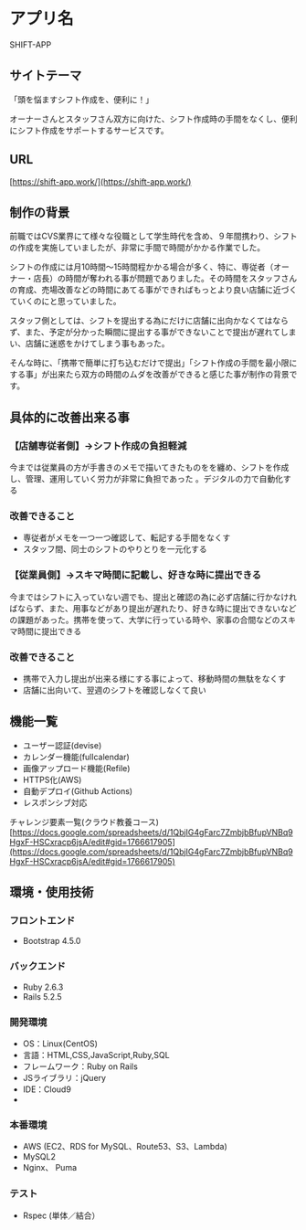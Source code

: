 # アプリ名
SHIFT-APP


## サイトテーマ

「頭を悩ますシフト作成を、便利に！」

オーナーさんとスタッフさん双方に向けた、シフト作成時の手間をなくし、便利にシフト作成をサポートするサービスです。

## URL

[https://shift-app.work/](https://shift-app.work/)


## 制作の背景

前職ではCVS業界にて様々な役職として学生時代を含め、９年間携わり、シフトの作成を実施していましたが、非常に手間で時間がかかる作業でした。

シフトの作成には月10時間〜15時間程かかる場合が多く、特に、専従者（オーナー・店長）の時間が奪われる事が問題でありました。その時間をスタッフさんの育成、売場改善などの時間にあてる事ができればもっとより良い店舗に近づくていくのにと思っていました。

スタッフ側としては、シフトを提出する為にだけに店舗に出向かなくてはならず、また、予定が分かった瞬間に提出する事ができないことで提出が遅れてしまい、店舗に迷惑をかけてしまう事もあった。

そんな時に、「携帯で簡単に打ち込むだけで提出」「シフト作成の手間を最小限にする事」が出来たら双方の時間のムダを改善ができると感じた事が制作の背景です。


## 具体的に改善出来る事

### 【店舗専従者側】→シフト作成の負担軽減
今までは従業員の方が手書きのメモで描いてきたものをを纏め、シフトを作成し、管理、運用していく労力が非常に負担であった 。デジタルの力で自動化する

### 改善できること
-  専従者がメモを一つ一つ確認して、転記する手間をなくす
-  スタッフ間、同士のシフトのやりとりを一元化する

### 【従業員側】→スキマ時間に記載し、好きな時に提出できる
今まではシフトに入っていない週でも、提出と確認の為に必ず店舗に行かなければならず、また、用事などがあり提出が遅れたり、好きな時に提出できないなどの課題があった。携帯を使って、大学に行っている時や、家事の合間などのスキマ時間に提出できる

### 改善できること
-  携帯で入力し提出が出来る様にする事によって、移動時間の無駄をなくす
-  店舗に出向いて、翌週のシフトを確認しなくて良い

## 機能一覧

-  ユーザー認証(devise)
-  カレンダー機能(fullcalendar)
-  画像アップロード機能(Refile)
-  HTTPS化(AWS)
-  自動デプロイ(Github Actions)
-  レスポンシブ対応


チャレンジ要素一覧(クラウド教養コース)
[https://docs.google.com/spreadsheets/d/1QbjIG4gFarc7ZmbjbBfupVNBq9HgxF-HSCxracp6jsA/edit#gid=1766617905](https://docs.google.com/spreadsheets/d/1QbjIG4gFarc7ZmbjbBfupVNBq9HgxF-HSCxracp6jsA/edit#gid=1766617905)

## 環境・使用技術

### フロントエンド

-   Bootstrap 4.5.0

### バックエンド

-   Ruby  2.6.3
-   Rails 5.2.5

### 開発環境

-  OS：Linux(CentOS)
-  言語：HTML,CSS,JavaScript,Ruby,SQL
-  フレームワーク：Ruby on Rails
-  JSライブラリ：jQuery
-  IDE：Cloud9
-

### 本番環境

-   AWS (EC2、RDS for MySQL、Route53、S3、Lambda)
-   MySQL2
-   Nginx、 Puma

### テスト

-   Rspec (単体／結合）

